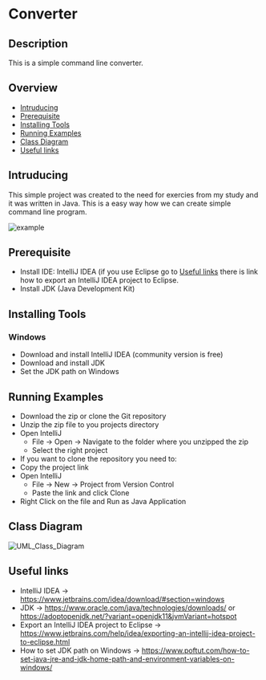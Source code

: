 # Converter

## Description 
This is a simple command line converter.

## Overview
* [Intruducing](#intruducing)
* [Prerequisite](#prerequisite)
* [Installing Tools](#installing-tools)
* [Running Examples](#running-examples)
* [Class Diagram](#class-diagram)
* [Useful links](#useful-links)

## Intruducing
This simple project was created to the need for exercies from my study and it was written in Java. This is a easy way how we can create simple command line program.

![example](https://user-images.githubusercontent.com/37801354/149361518-b35c1f26-143f-470e-866e-919a591e8e57.jpg)

## Prerequisite
* Install IDE: IntelliJ IDEA (if you use Eclipse go to [Useful links](#useful-links) there is link how to export an IntelliJ IDEA project to Eclipse.
* Install JDK (Java Development Kit)
## Installing Tools
### Windows
* Download and install IntelliJ IDEA (community version is free)
* Download and install JDK
* Set the JDK path on Windows 
## Running Examples
* Download the zip or clone the Git repository
* Unzip the zip file to you projects directory
* Open IntelliJ
  * File → Open → Navigate to the folder where you unzipped the zip
  * Select the right project
* If you want to clone the repository you need to:
* Copy the project link
* Open IntelliJ
  * File → New → Project from Version Control
  * Paste the link and click Clone
* Right Click on the file and Run as Java Application

## Class Diagram
![UML_Class_Diagram](https://user-images.githubusercontent.com/37801354/149026742-079c7504-a634-490f-9cb2-1fa1d1bf041a.jpg)
## Useful links
* IntelliJ IDEA → https://www.jetbrains.com/idea/download/#section=windows
* JDK → https://www.oracle.com/java/technologies/downloads/ or https://adoptopenjdk.net/?variant=openjdk11&jvmVariant=hotspot
* Export an IntelliJ IDEA project to Eclipse → https://www.jetbrains.com/help/idea/exporting-an-intellij-idea-project-to-eclipse.html
* How to set JDK path on Windows → https://www.poftut.com/how-to-set-java-jre-and-jdk-home-path-and-environment-variables-on-windows/
